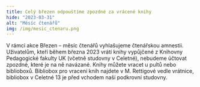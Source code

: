 ```yaml
---
title: Celý březen odpouštíme zpozdné za vrácené knihy
hide: "2023-03-31"
alt: "Měsíc čtenářů"
img: /img/mesic_ctenaru.png
---
```


V rámci akce Březen – měsíc čtenářů vyhlašujeme čtenářskou amnestii.
Uživatelům, kteří během března 2023 vrátí knihy vypůjčené z Knihovny
Pedagogické fakulty UK (včetně studovny v Celetné), nebudeme účtovat zpozdné,
které je na ně navázané. Knihy můžete vracet u pultů nebo biblioboxů. Bibliobox
pro vracení knih najdete v M. Rettigové vedle vrátnice, bibliobox v Celetné 13
je před vchodem naší podkrovní studovny.
